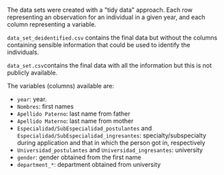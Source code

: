 The data sets were created with a "tidy data" approach. Each row representing an observation for an individual in a given year, and each column representing a variable.

`data_set_deidentified.csv` contains the final data but without the columns containing sensible information that could be used to identify the individuals.

`data_set.csv`contains the final data with all the information but this is not publicly available.

The variables (columns) available are:

- `year`: year.
- `Nombres`: first names
- `Apellido Paterno`: last name from father
- `Apellido Materno`: last name from mother
- `Especialidad/SubEspecialidad_postulantes` and `Especialidad/SubEspecialidad_ingresantes`: specialty/subspecialty during application and that in which the person got in, respectively
- `Universidad_postulantes` and `Universidad_ingresantes`: university
- `gender`: gender obtained from the first name
- `department_*`: department obtained from university
